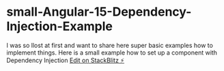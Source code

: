 # small-Angular-15-Dependency-Injection-Example

I was so llost at first and want to share here super basic examples how to implement things. 
Here is a small example how to set up a component with Dependency Injection
[Edit on StackBlitz ⚡️](https://stackblitz.com/edit/angular-ivy-6xqqad)
